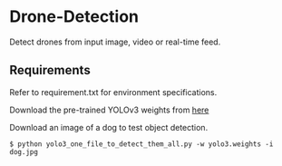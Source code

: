 # Drone-Detection
Detect drones from input image, video or real-time feed.

## Requirements

Refer to requirement.txt for environment specifications.

Download the pre-trained YOLOv3 weights from [here](https://pjreddie.com/media/files/yolov3.weights)

Download an image of a dog to test object detection.

`$ python yolo3_one_file_to_detect_them_all.py -w yolo3.weights -i dog.jpg`
